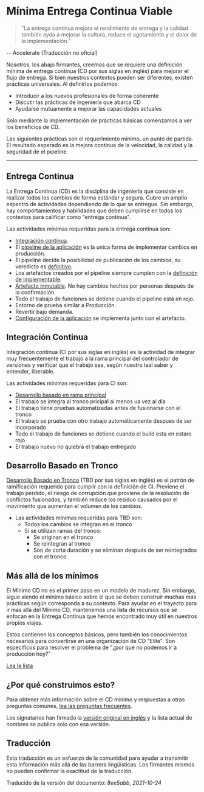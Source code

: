 # Mínima Entrega Continua Viable

> "La entrega continua mejora el rendimiento de entrega y la calidad también ayda a mejorar la cultura, reduce el agotamiento y el dolor de la implementación."

-- Accelerate (Traducción no oficial)

Nosotros, los abajo firmantes, creemos que se requiere una definición mínima de entrega continua (CD por sus siglas en inglés) para mejorar el flujo de entrega. Si bien nuestros contextos pueden ser diferentes, existen prácticas universales. Al definirlos podemos:

- Introducir a los nuevos profesionales de forma coherente
- Discutir las prácticas de ingeniería que abarca CD
- Ayudarse mutuamente a mejorar las capacidades actuales

Solo mediante la implementación de prácticas básicas comenzamos a ver los beneficios de CD.

Las siguientes prácticas son el requerimiento mínimo, un punto de partida. El resultado esperado es la mejora continua de la velocidad, la calidad y la seguridad de el pipeline. 

---

## Entrega Continua

La Entrega Continua (CD) es la disciplina de ingeniería que consiste en realizar todos los cambios de forma estándar y segura. Cubre un amplio espectro de actividades dependiendo de lo que se entregue. Sin embargo, hay comportamientos y habilidades que deben cumplirse en todos los contextos para calificar como "entrega continua".

Las actividades mínimas requeridas para la entrega continua son:

- [Integración continua](#integración-continua).
- El [pipeline de la aplicación](https://www.informit.com/articles/article.aspx?p=1621865&seqNum=2#:~:text=%EE%94%80Buy-,What%20Is%20a%20Deployment%20Pipeline%3F,-At%20an%20abstract) es la unica forma de  implementar cambios en producción.
- El pipeline decide la posibilidad de publicación de los cambios, su veredicto es [definitivo](../faq.md#why-should-the-pipeline-be-definitive-for-deploy).
- Los artefactos creados por el pipeline siempre cumplen con la [definición de implementable](../faq.md#what-do-we-mean-by-definition-of-deployable).
- [Artefacto inmutable](../faq#what-is-an-immutable-artifact). No hay cambios hechos por personas después de la confirmación.
- Todo el trabajo de funciones se detiene cuando el pipeline está en rojo.
- Entorno de prueba similar a Producción.
- Revertir bajo demanda.
- [Configuración de la aplicación](../faq.md#what-is-application-configuration) se implementa junto con el artefacto.

## Integración Continua

Integración continua (CI por sus siglas en inglés) es la actividad de integrar muy frecuentemente el trabajo a la rama principal del controlador de versiones y verificar que el trabajo sea, según nuestro leal saber y entender, liberable.

Las actividades mínimas requeridas para CI son:

- [Desarrollo basado en rama principal](https://trunkbaseddevelopment.com/)
- El trabajo se integra al tronco pricipal al menos ua vez al día
- El trabajo tiene pruebas automatizadas antes de fusionarse con el tronco
- El trabajo se prueba con otro trabajo automáticamente despues de ser incorporado
- Todo el trabajo de funciones se detiene cuando el build esta en estaro rojo
- El trabajo nuevo no quiebra el trabajo entregado 

## Desarrollo Basado en Tronco

[Desarrollo Basado en Tronco](https://trunkbaseddevelopment.com/) (TBD por sus siglas en inglés) es el patrón de ramificación requerido para cumplir con la definición de CI. Previene el trabajo perdido, el riesgo de corrupción que proviene de la resolución de conflictos fusionados, y también reduce los residuo causados por el movimiento que aumentan el volumen de los cambios.

- Las actividades mínimas requeridas para TBD son:
   - Todos los cambios se integran en el tronco
   - Si se utilizan ramas del tronco:
     - Se originan en el tronco
     - Se reintegran al tronco
     - Son de corta duración y se eliminan después de ser reintegrados con el tronco.

## Más allá de los mínimos

El Mínimo CD no es el primer paso en un modelo de madurez. Sin embargo, sigue siendo el mínimo básico sobre el que se deben construir muchas más prácticas según corresponda a su contexto. Para ayudar en el trayecto para ir más allá del Mínimo CD, mantenemos una lista de recursos que se enfocan en la Entrega Continua que hemos encontrado muy útil en nuestros propios viajes.

Estos contienen los conceptos básicos, pero también los conocimientos necesarios para convertirse en una organización de CD "Elite". Son específicos para resolver el problema de "¿por qué no podemos ir a producción hoy?"

[Lea la lista](../referencias.md) 

## ¿Por qué construimos esto?

Para obtener más información sobre el CD mínimo y respuestas a otras preguntas comunes, [lea las preguntas frecuentes](../faq.md).

Los signatarios han firmado la [versión original en inglés](../README.md/#sigatories) y la lista actual de nombres se publica solo con esa versión.

## Traducción

Esta traducción es un esfuerzo de la comunidad para ayudar a transmitir esta información más allá de las barrera lingüísticas. Los firmantes mismos no pueden confirmar la exactitud de la traducción.

Traducido de la versión del documento: _8ee5abb_, _2021-10-24_
